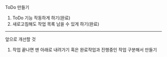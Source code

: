 ToDo 만들기

1. ToDo 기능 작동하게 하기(완료)
2. 새로고침해도 작업 목록 남을 수 있게 하기(완료)
----------------------------------------------------------
앞으로 개선할 것
1. 작업 끝나면 맨 아래로 내려가기 혹은 완료작업과 진행중인 작업 구분해서 만들기
